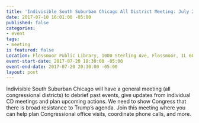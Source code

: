 ```yaml
---
title: 'Indivisible South Suburban Chicago All District Meeting: July 20'
date: 2017-07-10 16:01:00 -05:00
published: false
categories:
- event
tags:
- meeting
is featured: false
Location: Flossmoor Public Library, 1000 Sterling Ave, Flossmoor, IL 60422
event-start-date: 2017-07-20 18:30:00 -05:00
event-end-date: 2017-07-20 20:30:00 -05:00
layout: post
---
```


Indivisible South Suburban Chicago will have a general meeting (all congressional districts) to debrief past events, give updates from individual CD meetings and plan upcoming actions. We need to show Congress that there is broad resistance to Trump’s agenda. Join this meeting where you can help plan Congressional office visits, coordinate phone calls, and more.